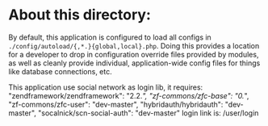 About this directory:
=====================

By default, this application is configured to load all configs in
`./config/autoload/{,*.}{global,local}.php`. Doing this provides a
location for a developer to drop in configuration override files provided by
modules, as well as cleanly provide individual, application-wide config files
for things like database connections, etc.



This application use social network as login lib, it requires:
		"zendframework/zendframework": "2.2.*",
        "zf-commons/zfc-base": "0.*",
        "zf-commons/zfc-user": "dev-master",
        "hybridauth/hybridauth": "dev-master",
        "socalnick/scn-social-auth": "dev-master"
login link is: /user/login
